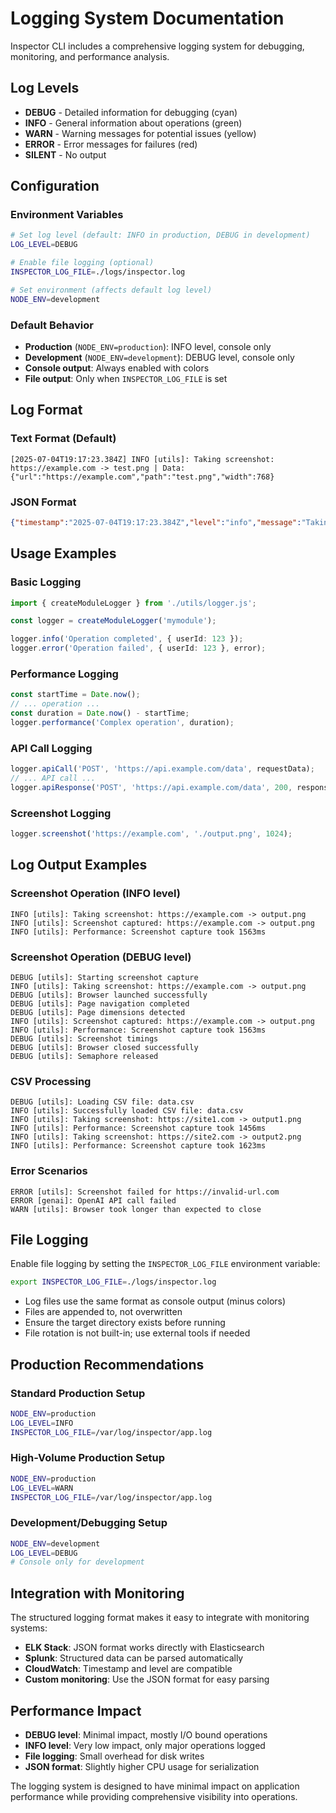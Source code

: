 # Logging System Documentation

Inspector CLI includes a comprehensive logging system for debugging, monitoring, and performance analysis.

## Log Levels

- **DEBUG** - Detailed information for debugging (cyan)
- **INFO** - General information about operations (green)  
- **WARN** - Warning messages for potential issues (yellow)
- **ERROR** - Error messages for failures (red)
- **SILENT** - No output

## Configuration

### Environment Variables

```bash
# Set log level (default: INFO in production, DEBUG in development)
LOG_LEVEL=DEBUG

# Enable file logging (optional)
INSPECTOR_LOG_FILE=./logs/inspector.log

# Set environment (affects default log level)
NODE_ENV=development
```

### Default Behavior

- **Production** (`NODE_ENV=production`): INFO level, console only
- **Development** (`NODE_ENV=development`): DEBUG level, console only
- **Console output**: Always enabled with colors
- **File output**: Only when `INSPECTOR_LOG_FILE` is set

## Log Format

### Text Format (Default)
```
[2025-07-04T19:17:23.384Z] INFO [utils]: Taking screenshot: https://example.com -> test.png | Data: {"url":"https://example.com","path":"test.png","width":768}
```

### JSON Format
```json
{"timestamp":"2025-07-04T19:17:23.384Z","level":"info","message":"Taking screenshot","module":"utils","data":{"url":"https://example.com"}}
```

## Usage Examples

### Basic Logging
```typescript
import { createModuleLogger } from './utils/logger.js';

const logger = createModuleLogger('mymodule');

logger.info('Operation completed', { userId: 123 });
logger.error('Operation failed', { userId: 123 }, error);
```

### Performance Logging
```typescript
const startTime = Date.now();
// ... operation ...
const duration = Date.now() - startTime;
logger.performance('Complex operation', duration);
```

### API Call Logging
```typescript
logger.apiCall('POST', 'https://api.example.com/data', requestData);
// ... API call ...
logger.apiResponse('POST', 'https://api.example.com/data', 200, responseData);
```

### Screenshot Logging
```typescript
logger.screenshot('https://example.com', './output.png', 1024);
```

## Log Output Examples

### Screenshot Operation (INFO level)
```
INFO [utils]: Taking screenshot: https://example.com -> output.png
INFO [utils]: Screenshot captured: https://example.com -> output.png  
INFO [utils]: Performance: Screenshot capture took 1563ms
```

### Screenshot Operation (DEBUG level)
```
DEBUG [utils]: Starting screenshot capture
INFO [utils]: Taking screenshot: https://example.com -> output.png
DEBUG [utils]: Browser launched successfully
DEBUG [utils]: Page navigation completed
DEBUG [utils]: Page dimensions detected
INFO [utils]: Screenshot captured: https://example.com -> output.png
INFO [utils]: Performance: Screenshot capture took 1563ms
DEBUG [utils]: Screenshot timings
DEBUG [utils]: Browser closed successfully
DEBUG [utils]: Semaphore released
```

### CSV Processing
```
DEBUG [utils]: Loading CSV file: data.csv
INFO [utils]: Successfully loaded CSV file: data.csv
INFO [utils]: Taking screenshot: https://site1.com -> output1.png
INFO [utils]: Performance: Screenshot capture took 1456ms
INFO [utils]: Taking screenshot: https://site2.com -> output2.png
INFO [utils]: Performance: Screenshot capture took 1623ms
```

### Error Scenarios
```
ERROR [utils]: Screenshot failed for https://invalid-url.com
ERROR [genai]: OpenAI API call failed
WARN [utils]: Browser took longer than expected to close
```

## File Logging

Enable file logging by setting the `INSPECTOR_LOG_FILE` environment variable:

```bash
export INSPECTOR_LOG_FILE=./logs/inspector.log
```

- Log files use the same format as console output (minus colors)
- Files are appended to, not overwritten
- Ensure the target directory exists before running
- File rotation is not built-in; use external tools if needed

## Production Recommendations

### Standard Production Setup
```bash
NODE_ENV=production
LOG_LEVEL=INFO
INSPECTOR_LOG_FILE=/var/log/inspector/app.log
```

### High-Volume Production Setup
```bash
NODE_ENV=production  
LOG_LEVEL=WARN
INSPECTOR_LOG_FILE=/var/log/inspector/app.log
```

### Development/Debugging Setup
```bash
NODE_ENV=development
LOG_LEVEL=DEBUG
# Console only for development
```

## Integration with Monitoring

The structured logging format makes it easy to integrate with monitoring systems:

- **ELK Stack**: JSON format works directly with Elasticsearch
- **Splunk**: Structured data can be parsed automatically  
- **CloudWatch**: Timestamp and level are compatible
- **Custom monitoring**: Use the JSON format for easy parsing

## Performance Impact

- **DEBUG level**: Minimal impact, mostly I/O bound operations
- **INFO level**: Very low impact, only major operations logged
- **File logging**: Small overhead for disk writes
- **JSON format**: Slightly higher CPU usage for serialization

The logging system is designed to have minimal impact on application performance while providing comprehensive visibility into operations.